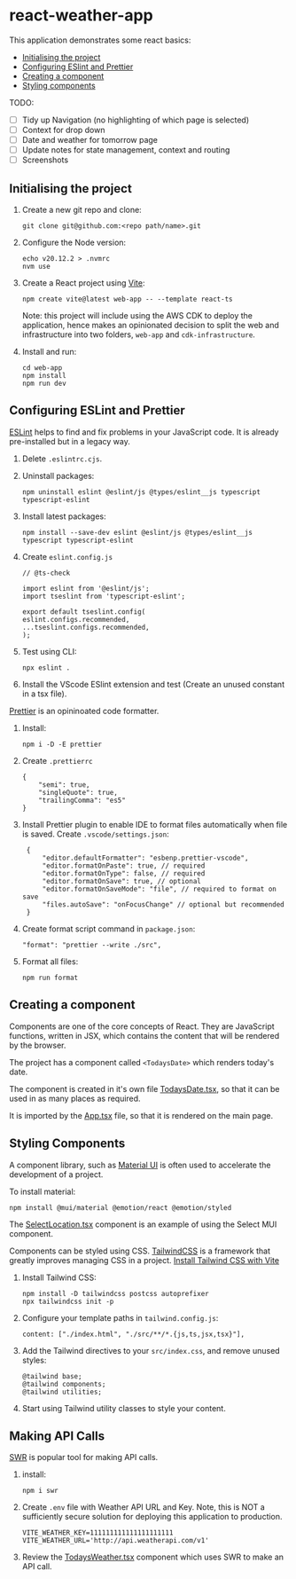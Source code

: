 # react-weather-app

This application demonstrates some react basics:

- [Initialising the project](#initialising-the-project)
- [Configuring ESlint and Prettier](#configuring-eslint-and-prettier)
- [Creating a component](#creating-a-component)
- [Styling components](#styling-components)

TODO:

- [ ] Tidy up Navigation (no highlighting of which page is selected)
- [ ] Context for drop down
- [ ] Date and weather for tomorrow page
- [ ] Update notes for state management, context and routing
- [ ] Screenshots

## Initialising the project

1. Create a new git repo and clone:
   ```
   git clone git@github.com:<repo path/name>.git
   ```
1. Configure the Node version:
   ```
   echo v20.12.2 > .nvmrc
   nvm use
   ```
1. Create a React project using [Vite](https://vitejs.dev/):

   ```
   npm create vite@latest web-app -- --template react-ts
   ```

   Note: this project will include using the AWS CDK to deploy the application, hence makes an opinionated decision to split the web and infrastructure into two folders, `web-app` and `cdk-infrastructure`.

1. Install and run:
   ```
   cd web-app
   npm install
   npm run dev
   ```

## Configuring ESLint and Prettier

[ESLint](https://eslint.org/) helps to find and fix problems in your JavaScript code. It is already pre-installed but in a legacy way.

1. Delete `.eslintrc.cjs`.

1. Uninstall packages:
   ```
   npm uninstall eslint @eslint/js @types/eslint__js typescript typescript-eslint
   ```
1. Install latest packages:
   ```
   npm install --save-dev eslint @eslint/js @types/eslint__js typescript typescript-eslint
   ```
1. Create `eslint.config.js`

   ```
   // @ts-check

   import eslint from '@eslint/js';
   import tseslint from 'typescript-eslint';

   export default tseslint.config(
   eslint.configs.recommended,
   ...tseslint.configs.recommended,
   );
   ```

1. Test using CLI:
   ```
   npx eslint .
   ```
1. Install the VScode ESlint extension and test (Create an unused constant in a tsx file).

[Prettier](https://prettier.io/) is an opininoated code formatter.

1. Install:

   ```
   npm i -D -E prettier
   ```

1. Create `.prettierrc`
   ```
   {
       "semi": true,
       "singleQuote": true,
       "trailingComma": "es5"
   }
   ```
1. Install Prettier plugin to enable IDE to format files automatically when file is saved. Create `.vscode/settings.json`:
   ```
    {
        "editor.defaultFormatter": "esbenp.prettier-vscode",
        "editor.formatOnPaste": true, // required
        "editor.formatOnType": false, // required
        "editor.formatOnSave": true, // optional
        "editor.formatOnSaveMode": "file", // required to format on save
        "files.autoSave": "onFocusChange" // optional but recommended
    }
   ```
1. Create format script command in `package.json`:
   ```
   "format": "prettier --write ./src",
   ```
1. Format all files:
   ```
   npm run format
   ```

## Creating a component

Components are one of the core concepts of React. They are JavaScript functions, written in JSX, which contains the content that will be rendered by the browser.

The project has a component called `<TodaysDate>` which renders today's date.

The component is created in it's own file [TodaysDate.tsx](/web-app/src/components/TodaysDate.tsx), so that it can be used in as many places as required.

It is imported by the [App.tsx](/web-app/src/App.tsx) file, so that it is rendered on the main page.

## Styling Components

A component library, such as [Material UI](https://mui.com/) is often used to accelerate the development of a project.

To install material:

```
npm install @mui/material @emotion/react @emotion/styled
```

The [SelectLocation.tsx](/web-app/src/components/SelectLocation.tsx) component is an example of using the Select MUI component.

Components can be styled using CSS. [TailwindCSS](https://tailwindcss.com/) is a framework that greatly improves managing CSS in a project. [Install Tailwind CSS with Vite](https://tailwindcss.com/docs/guides/vite)

1. Install Tailwind CSS:
   ```
   npm install -D tailwindcss postcss autoprefixer
   npx tailwindcss init -p
   ```
1. Configure your template paths in `tailwind.config.js`:
   ```
   content: ["./index.html", "./src/**/*.{js,ts,jsx,tsx}"],
   ```
1. Add the Tailwind directives to your `src/index.css`, and remove unused styles:
   ```
   @tailwind base;
   @tailwind components;
   @tailwind utilities;
   ```
1. Start using Tailwind utility classes to style your content.

## Making API Calls

[SWR](https://swr.vercel.app/) is popular tool for making API calls.

1. install:
   ```
   npm i swr
   ```
1. Create `.env` file with Weather API URL and Key. Note, this is NOT a sufficiently secure solution for deploying this application to production.
   ```
   VITE_WEATHER_KEY=111111111111111111111
   VITE_WEATHER_URL='http://api.weatherapi.com/v1'
   ```
1. Review the [TodaysWeather.tsx](/web-app/src/components/TodaysWeather.tsx) component which uses SWR to make an API call.
